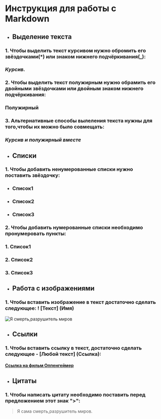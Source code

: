 # **Инструкция для работы с Markdown**

* ## Выделение текста

### 1. Чтобы выделить текст курсивом нужно обромить его звёздочками(*) или знаком нижнего подчёркивания(_):

### *Курсив.*

### 2. Чтобы выделить текст полужирным нужно обрамить его двойными звёздочками или двойным знаком нижнего подчёркивания:
###  **Полужирный**

### 3. Альтернативные способы вылеления текста нужны для того,чтобы их можно было совмещать:

### _Курсив и **полужирный** вместе_

* ## Списки
### 1. Чтобы добавить ненумерованные списки нужно поставить звёздочку:

* ### Список1
* ### Список2
* ### Список3
### 2. Чтобы добавить нумерованные списки необходимо пронумеровать пункты:
### 1. Список1
### 2. Список2
### 3. Список3
* ## Работа с изображениями

### 1. Чтобы вставить изображение в текст достаточно сделать следующее: ! [Текст] (Имя)
![Я смерть,разрушитель миров](actor-in-hat-in-fire-and-fog-oppenheimer-movie-poster-wallpaper-2560x2048_33.jpg)
* ## Ссылки

### 1. Чтобы вставить ссылку в текст, достаточно сделать следующее - [Любой текст] (Ссылка):

#### [Ссылка на фильм Оппенгеймер](https://lord-160.lordfilm1.biz/fils/41385-oppengejmer-2023.html "Лучший фильм года")
* ## Цитаты

### 1. Чтобы написать цитату необходимо поставить перед предложением этот знак ">":
>Я сама смерть,разрушитель миров.